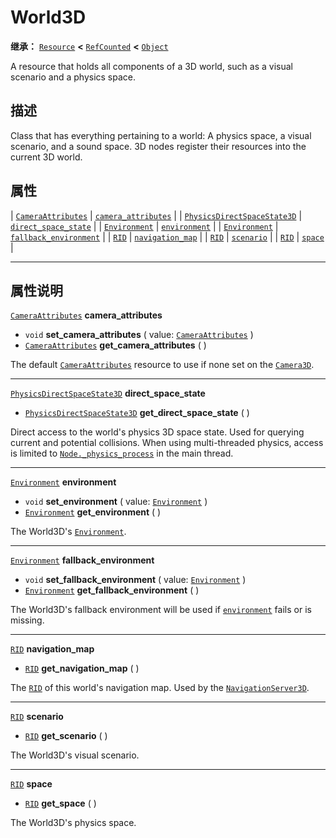 <!-- ⚠ 请勿编辑本文件 ⚠ -->
<!-- 本文档使用脚本从 WeDot 引擎源码仓库生成。 -->
<!-- 生成脚本：https://github.com/WeDot-Engine/WeDot/tree/4.3/doc/tools/make_md.py； -->
<!-- 原文件：https://github.com/WeDot-Engine/WeDot/tree/4.3/doc/classes/World3D.xml。 -->

<div id="_class_world3d"></div>

# World3D

**继承：** [`Resource`](class_resource.md) **<** [`RefCounted`](class_refcounted.md) **<** [`Object`](class_object.md)

A resource that holds all components of a 3D world, such as a visual scenario and a physics space.

## 描述

Class that has everything pertaining to a world: A physics space, a visual scenario, and a sound space. 3D nodes register their resources into the current 3D world.

## 属性

| [`CameraAttributes`](class_cameraattributes.md)                   | [`camera_attributes`](#class_world3d_property_camera_attributes)       |
| [`PhysicsDirectSpaceState3D`](class_physicsdirectspacestate3d.md) | [`direct_space_state`](#class_world3d_property_direct_space_state)     |
| [`Environment`](class_environment.md)                             | [`environment`](#class_world3d_property_environment)                   |
| [`Environment`](class_environment.md)                             | [`fallback_environment`](#class_world3d_property_fallback_environment) |
| [`RID`](class_rid.md)                                             | [`navigation_map`](#class_world3d_property_navigation_map)             |
| [`RID`](class_rid.md)                                             | [`scenario`](#class_world3d_property_scenario)                         |
| [`RID`](class_rid.md)                                             | [`space`](#class_world3d_property_space)                               |

<!-- rst-class:: classref-section-separator -->

---

## 属性说明

<div id="_class_world3d_property_camera_attributes"></div>

[`CameraAttributes`](class_cameraattributes.md) **camera_attributes** <div id="class_world3d_property_camera_attributes"></div>

- `void` **set_camera_attributes** ( value: [`CameraAttributes`](class_cameraattributes.md) )
- [`CameraAttributes`](class_cameraattributes.md) **get_camera_attributes** ( )

The default [`CameraAttributes`](class_cameraattributes.md) resource to use if none set on the [`Camera3D`](class_camera3d.md).

<!-- rst-class:: classref-item-separator -->

---

<div id="_class_world3d_property_direct_space_state"></div>

[`PhysicsDirectSpaceState3D`](class_physicsdirectspacestate3d.md) **direct_space_state** <div id="class_world3d_property_direct_space_state"></div>

- [`PhysicsDirectSpaceState3D`](class_physicsdirectspacestate3d.md) **get_direct_space_state** ( )

Direct access to the world's physics 3D space state. Used for querying current and potential collisions. When using multi-threaded physics, access is limited to [`Node._physics_process`](#class_node_private_method__physics_process) in the main thread.

<!-- rst-class:: classref-item-separator -->

---

<div id="_class_world3d_property_environment"></div>

[`Environment`](class_environment.md) **environment** <div id="class_world3d_property_environment"></div>

- `void` **set_environment** ( value: [`Environment`](class_environment.md) )
- [`Environment`](class_environment.md) **get_environment** ( )

The World3D's [`Environment`](class_environment.md).

<!-- rst-class:: classref-item-separator -->

---

<div id="_class_world3d_property_fallback_environment"></div>

[`Environment`](class_environment.md) **fallback_environment** <div id="class_world3d_property_fallback_environment"></div>

- `void` **set_fallback_environment** ( value: [`Environment`](class_environment.md) )
- [`Environment`](class_environment.md) **get_fallback_environment** ( )

The World3D's fallback environment will be used if [`environment`](#class_world3d_property_environment) fails or is missing.

<!-- rst-class:: classref-item-separator -->

---

<div id="_class_world3d_property_navigation_map"></div>

[`RID`](class_rid.md) **navigation_map** <div id="class_world3d_property_navigation_map"></div>

- [`RID`](class_rid.md) **get_navigation_map** ( )

The [`RID`](class_rid.md) of this world's navigation map. Used by the [`NavigationServer3D`](class_navigationserver3d.md).

<!-- rst-class:: classref-item-separator -->

---

<div id="_class_world3d_property_scenario"></div>

[`RID`](class_rid.md) **scenario** <div id="class_world3d_property_scenario"></div>

- [`RID`](class_rid.md) **get_scenario** ( )

The World3D's visual scenario.

<!-- rst-class:: classref-item-separator -->

---

<div id="_class_world3d_property_space"></div>

[`RID`](class_rid.md) **space** <div id="class_world3d_property_space"></div>

- [`RID`](class_rid.md) **get_space** ( )

The World3D's physics space.

[^virtual]: 本方法通常需要用户覆盖才能生效。
[^const]: 本方法无副作用，不会修改该实例的任何成员变量。
[^vararg]: 本方法除了能接受在此处描述的参数外，还能够继续接受任意数量的参数。
[^constructor]: 本方法用于构造某个类型。
[^static]: 调用本方法无需实例，可直接使用类名进行调用。
[^operator]: 本方法描述的是使用本类型作为左操作数的有效运算符。
[^bitfield]: 这个值是由下列位标志构成位掩码的整数。
[^void]: 无返回值。
